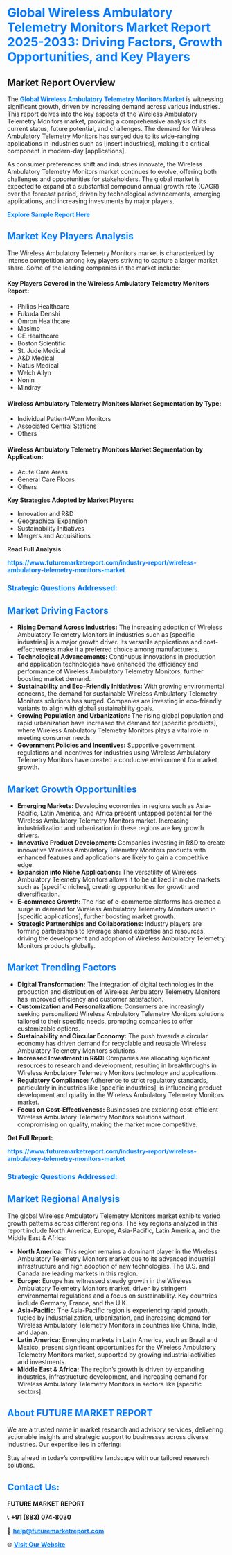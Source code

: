 <h1 style="color: #007BFF;">Global Wireless Ambulatory Telemetry Monitors Market Report 2025-2033: Driving Factors, Growth Opportunities, and Key Players</h1>

<section id="overview">
<h2>Market Report Overview</h2>
<p>The <a href="https://www.futuremarketreport.com/industry-report/wireless-ambulatory-telemetry-monitors-market" style="color: #007BFF; text-decoration: none;"><strong>Global Wireless Ambulatory Telemetry Monitors Market</strong></a> is witnessing significant growth, driven by increasing demand across various industries. This report delves into the key aspects of the Wireless Ambulatory Telemetry Monitors market, providing a comprehensive analysis of its current status, future potential, and challenges. The demand for Wireless Ambulatory Telemetry Monitors has surged due to its wide-ranging applications in industries such as [insert industries], making it a critical component in modern-day [applications].</p>
<p>As consumer preferences shift and industries innovate, the Wireless Ambulatory Telemetry Monitors market continues to evolve, offering both challenges and opportunities for stakeholders. The global market is expected to expand at a substantial compound annual growth rate (CAGR) over the forecast period, driven by technological advancements, emerging applications, and increasing investments by major players.</p>
</section>

<section id="overview">
<p><a href="https://www.futuremarketreport.com/request-sample/reportId=88373" style="color: #007BFF; text-decoration: none;"><strong>Explore Sample Report Here</strong></a></p>
</section>

<section id="key-players">
<h2 style="color: #007BFF;">Market Key Players Analysis</h2>
<p>The Wireless Ambulatory Telemetry Monitors market is characterized by intense competition among key players striving to capture a larger market share. Some of the leading companies in the market include:</p>
<h4>Key Players Covered in the Wireless Ambulatory Telemetry Monitors Report:</h4>
<ul><li>Philips Healthcare</li><li>Fukuda Denshi</li><li>Omron Healthcare</li><li>Masimo</li><li>GE Healthcare</li><li>Boston Scientific</li><li>St. Jude Medical</li><li>A&amp;D Medical</li><li>Natus Medical</li><li>Welch Allyn</li><li>Nonin</li><li>Mindray</li></ul>
<h4>Wireless Ambulatory Telemetry Monitors Market Segmentation by Type:</h4>
<ul><li>Individual Patient-Worn Monitors</li><li>Associated Central Stations</li><li>Others</li></ul>

<h4>Wireless Ambulatory Telemetry Monitors Market Segmentation by Application:</h4>
<ul><li>Acute Care Areas</li><li>General Care Floors</li><li>Others</li></ul>
<p><strong>Key Strategies Adopted by Market Players:</strong></p>
<ul>
<li>Innovation and R&D</li>
<li>Geographical Expansion</li>
<li>Sustainability Initiatives</li>
<li>Mergers and Acquisitions</li>
</ul>
</section>

<section>
<p><strong>Read Full Analysis: </strong></p><a href="https://www.futuremarketreport.com/industry-report/wireless-ambulatory-telemetry-monitors-market" style="color: #007BFF; text-decoration: none;"><strong>https://www.futuremarketreport.com/industry-report/wireless-ambulatory-telemetry-monitors-market</strong></a>
<h3 style="color: #007BFF;">Strategic Questions Addressed:</h3>
</section>

<section id="driving-factors">
<h2 style="color: #007BFF;">Market Driving Factors</h2>
<ul>
<li><strong>Rising Demand Across Industries:</strong> The increasing adoption of Wireless Ambulatory Telemetry Monitors in industries such as [specific industries] is a major growth driver. Its versatile applications and cost-effectiveness make it a preferred choice among manufacturers.</li>
<li><strong>Technological Advancements:</strong> Continuous innovations in production and application technologies have enhanced the efficiency and performance of Wireless Ambulatory Telemetry Monitors, further boosting market demand.</li>
<li><strong>Sustainability and Eco-Friendly Initiatives:</strong> With growing environmental concerns, the demand for sustainable Wireless Ambulatory Telemetry Monitors solutions has surged. Companies are investing in eco-friendly variants to align with global sustainability goals.</li>
<li><strong>Growing Population and Urbanization:</strong> The rising global population and rapid urbanization have increased the demand for [specific products], where Wireless Ambulatory Telemetry Monitors plays a vital role in meeting consumer needs.</li>
<li><strong>Government Policies and Incentives:</strong> Supportive government regulations and incentives for industries using Wireless Ambulatory Telemetry Monitors have created a conducive environment for market growth.</li>
</ul>
</section>

<section id="growth-opportunities">
<h2 style="color: #007BFF;">Market Growth Opportunities</h2>
<ul>
<li><strong>Emerging Markets:</strong> Developing economies in regions such as Asia-Pacific, Latin America, and Africa present untapped potential for the Wireless Ambulatory Telemetry Monitors market. Increasing industrialization and urbanization in these regions are key growth drivers.</li>
<li><strong>Innovative Product Development:</strong> Companies investing in R&D to create innovative Wireless Ambulatory Telemetry Monitors products with enhanced features and applications are likely to gain a competitive edge.</li>
<li><strong>Expansion into Niche Applications:</strong> The versatility of Wireless Ambulatory Telemetry Monitors allows it to be utilized in niche markets such as [specific niches], creating opportunities for growth and diversification.</li>
<li><strong>E-commerce Growth:</strong> The rise of e-commerce platforms has created a surge in demand for Wireless Ambulatory Telemetry Monitors used in [specific applications], further boosting market growth.</li>
<li><strong>Strategic Partnerships and Collaborations:</strong> Industry players are forming partnerships to leverage shared expertise and resources, driving the development and adoption of Wireless Ambulatory Telemetry Monitors products globally.</li>
</ul>
</section>

<section id="trending-factors">
<h2 style="color: #007BFF;">Market Trending Factors</h2>
<ul>
<li><strong>Digital Transformation:</strong> The integration of digital technologies in the production and distribution of Wireless Ambulatory Telemetry Monitors has improved efficiency and customer satisfaction.</li>
<li><strong>Customization and Personalization:</strong> Consumers are increasingly seeking personalized Wireless Ambulatory Telemetry Monitors solutions tailored to their specific needs, prompting companies to offer customizable options.</li>
<li><strong>Sustainability and Circular Economy:</strong> The push towards a circular economy has driven demand for recyclable and reusable Wireless Ambulatory Telemetry Monitors solutions.</li>
<li><strong>Increased Investment in R&D:</strong> Companies are allocating significant resources to research and development, resulting in breakthroughs in Wireless Ambulatory Telemetry Monitors technology and applications.</li>
<li><strong>Regulatory Compliance:</strong> Adherence to strict regulatory standards, particularly in industries like [specific industries], is influencing product development and quality in the Wireless Ambulatory Telemetry Monitors market.</li>
<li><strong>Focus on Cost-Effectiveness:</strong> Businesses are exploring cost-efficient Wireless Ambulatory Telemetry Monitors solutions without compromising on quality, making the market more competitive.</li>
</ul>
</section>

<section>
<p><strong>Get Full Report: </strong></p><a href="https://www.futuremarketreport.com/industry-report/wireless-ambulatory-telemetry-monitors-market" style="color: #007BFF; text-decoration: none;"><strong>https://www.futuremarketreport.com/industry-report/wireless-ambulatory-telemetry-monitors-market</strong></a>
<h3 style="color: #007BFF;">Strategic Questions Addressed:</h3>
</section>


<section id="regional-analysis">
<h2 style="color: #007BFF;">Market Regional Analysis</h2>
<p>The global Wireless Ambulatory Telemetry Monitors market exhibits varied growth patterns across different regions. The key regions analyzed in this report include North America, Europe, Asia-Pacific, Latin America, and the Middle East & Africa:</p>
<ul>
<li><strong>North America:</strong> This region remains a dominant player in the Wireless Ambulatory Telemetry Monitors market due to its advanced industrial infrastructure and high adoption of new technologies. The U.S. and Canada are leading markets in this region.</li>
<li><strong>Europe:</strong> Europe has witnessed steady growth in the Wireless Ambulatory Telemetry Monitors market, driven by stringent environmental regulations and a focus on sustainability. Key countries include Germany, France, and the U.K.</li>
<li><strong>Asia-Pacific:</strong> The Asia-Pacific region is experiencing rapid growth, fueled by industrialization, urbanization, and increasing demand for Wireless Ambulatory Telemetry Monitors in countries like China, India, and Japan.</li>
<li><strong>Latin America:</strong> Emerging markets in Latin America, such as Brazil and Mexico, present significant opportunities for the Wireless Ambulatory Telemetry Monitors market, supported by growing industrial activities and investments.</li>
<li><strong>Middle East & Africa:</strong> The region’s growth is driven by expanding industries, infrastructure development, and increasing demand for Wireless Ambulatory Telemetry Monitors in sectors like [specific sectors].</li>
</ul>
</section>

<footer>
<h2 style="color: #007BFF;">About FUTURE MARKET REPORT</h2>
<p>We are a trusted name in market research and advisory services, delivering actionable insights and strategic support to businesses across diverse industries. Our expertise lies in offering:</p>

<p>Stay ahead in today’s competitive landscape with our tailored research solutions.</p>

<h2 style="color: #007BFF;">Contact Us:</h2>
<p><strong>FUTURE MARKET REPORT</strong></p>
<p>📞 <strong>+91 (883) 074-8030</strong></p>
<p>📧 <strong><a href="mailto:help@futuremarketreport.com" style="color: #007BFF;">help@futuremarketreport.com</a></strong></p>
<p>🌐 <strong><a href="https://www.futuremarketreport.com/" style="color: #007BFF;">Visit Our Website</a></strong></p>
</footer>